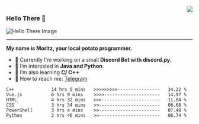 <img align="right" src="https://visitor-badge.laobi.icu/badge?page_id=RealPotatoe.RealPotatoe">

### Hello There 👋

![Hello There Image](https://media.giphy.com/media/xTiIzJSKB4l7xTouE8/giphy.gif)

***

**My name is Moritz, your local potato programmer.**

* 💫 Currently I'm working on a small **Discord Bot with discord.py**.
* 🧠 I’m interested in **Java and Python**.
* 📖 I’m also learning **C/ C++**
* 💬 How to reach me: <a href="https://t.me/ThePotatoe">Telegram</a>

<!--START_SECTION:waka-->

```text
C++              14 hrs 5 mins   >>>>>>>>>----------------   34.22 %
Vue.js           6 hrs 9 mins    >>>>---------------------   14.97 %
HTML             4 hrs 32 mins   >>>----------------------   11.04 %
CSS              3 hrs 34 mins   >>-----------------------   08.68 %
PowerShell       3 hrs 4 mins    >>-----------------------   07.48 %
Python           2 hrs 46 mins   >>-----------------------   06.74 %
```

<!--END_SECTION:waka-->
